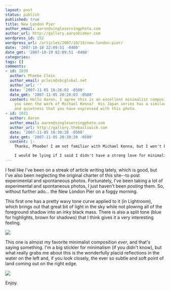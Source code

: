 ```yaml
---
layout: post
status: publish
published: true
title: New London Pier
author_email: aaron@singleservingphoto.com
author_url: http://gallery.aaronbieber.com
wordpress_id: 152
wordpress_url: /articles/2007/10/18/new-london-pier/
date: '2007-10-18 22:09:51 -0400'
date_gmt: '2007-10-19 02:09:51 -0400'
categories:
tags: []
comments:
- id: 1030
  author: Phoebe Clein
  author_email: pclein@sbcglobal.net
  author_url: ''
  date: '2007-11-05 16:26:03 -0500'
  date_gmt: '2007-11-05 20:26:03 -0500'
  content: Hello Aaron, I agree this is an excellent minimalist composition.  Have
    you seen the work of Michael Kenna?  His Japan series has a similar simplicity
    and quietness that you have expressed with this photo.
- id: 1031
  author: Aaron
  author_email: aaron@singleservingphoto.com
  author_url: http://gallery.thebailiwick.com
  date: '2007-11-05 16:30:28 -0500'
  date_gmt: '2007-11-05 20:30:28 -0500'
  content: |-
    Thanks, Phoebe! I am not familiar with Michael Kenna, but I won't be able to say that by tomorrow!

    I would be lying if I said I didn't have a strong love for minimalism.
---
```

I feel like I've been on a streak of article writing lately, which is
good, but I've also been neglecting the original charter of this
site--to post experimental and spontaneous photos. Fortunately, I've
been taking a lot of experimental and spontaneous photos, I just haven't
been _posting_ them. So, without further ado... the New London Pier on
a foggy morning.

This first one has a pretty wavy tone curve applied to it (in
Lightroom), which brings out that great bit of light in the sky while
not plowing all of the foreground shadow into an inky black mass. There
is also a split tone (blue for highlights, brown for shadows) that I
think gives it a very interesting feeling.

![](/ssp/07Aug07-01.jpg)

This one is almost my favorite minimalist composition _ever_, and
that's saying something. I'm a big stickler for minimalism (if you
didn't know), but what really grabs me about this is the wonderfully
placid reflections in the water on the left and, if you look closely,
the ever so subtle and soft point of land coming out on the right edge.

![](/ssp/07Aug07-02.jpg)

Enjoy.
